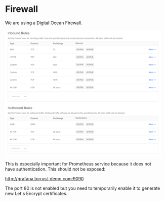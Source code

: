 # Firewall

We are using a Digital Ocean Firewall.

![Firewall Rules](./do-firewall-configuration.png)

This is especially important for Prometheus service because it does not have authentication. This should not be exposed:

<http://grafana.torrust-demo.com:9090>

The port 80 is not enabled but you need to temporarily enable it to generate new Let's Encrypt certificates.
